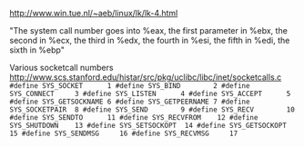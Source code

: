 
http://www.win.tue.nl/~aeb/linux/lk/lk-4.html

"The system call number goes into %eax, the first parameter in %ebx, the second in %ecx, the third in %edx, the fourth in %esi, the fifth in %edi, the sixth in %ebp"

Various socketcall numbers http://www.scs.stanford.edu/histar/src/pkg/uclibc/libc/inet/socketcalls.c
`#define SYS_SOCKET      1
#define SYS_BIND        2
#define SYS_CONNECT     3
#define SYS_LISTEN      4
#define SYS_ACCEPT      5
#define SYS_GETSOCKNAME 6
#define SYS_GETPEERNAME 7
#define SYS_SOCKETPAIR  8
#define SYS_SEND        9
#define SYS_RECV        10
#define SYS_SENDTO      11
#define SYS_RECVFROM    12
#define SYS_SHUTDOWN    13
#define SYS_SETSOCKOPT  14
#define SYS_GETSOCKOPT  15
#define SYS_SENDMSG     16
#define SYS_RECVMSG     17
`



